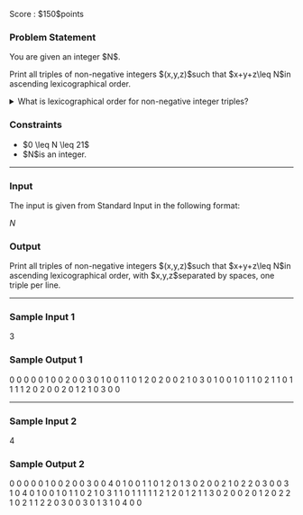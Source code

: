 
<div>

<span>

<span>

<p>
Score : $150$points
</p>

<div>

<section>

### **Problem Statement**

<p>
You are given an integer $N$.
</p>

<p>
Print all triples of non-negative integers $(x,y,z)$such that $x+y+z\leq N$in ascending lexicographical order.
</p>

<details>

<summary>
What is lexicographical order for non-negative integer triples?
</summary>

<p>
A triple of non-negative integers $(x,y,z)$is said to be 
<strong>
lexicographically smaller
</strong>
than $(x',y',z')$if and only if one of the following holds:

</p>

<ul>

<li>
$x < x'$;
</li>

<li>
$x=x'$and $y< y'$;
</li>

<li>
$x=x'$and $y=y'$and $z< z'$.
</li>

</ul>

</details>

</section>

</div>

<div>

<section>

### **Constraints**

<ul>

<li>
$0 \leq N \leq 21$
</li>

<li>
$N$is an integer.
</li>

</ul>

</section>

</div>

---

<div>

<div>

<section>

### **Input**

<p>
The input is given from Standard Input in the following format:
</p>

<div>

$N$
</div>

</section>

</div>

<div>

<section>

### **Output**

<p>
Print all triples of non-negative integers $(x,y,z)$such that $x+y+z\leq N$in ascending lexicographical order, with $x,y,z$separated by spaces, one triple per line.
</p>

</section>

</div>

</div>

---

<div>

<section>

### **Sample Input 1**

<div>

3

</div>

</section>

</div>

<div>

<section>

### **Sample Output 1**

<div>

0 0 0
0 0 1
0 0 2
0 0 3
0 1 0
0 1 1
0 1 2
0 2 0
0 2 1
0 3 0
1 0 0
1 0 1
1 0 2
1 1 0
1 1 1
1 2 0
2 0 0
2 0 1
2 1 0
3 0 0

</div>

</section>

</div>

---

<div>

<section>

### **Sample Input 2**

<div>

4

</div>

</section>

</div>

<div>

<section>

### **Sample Output 2**

<div>

0 0 0
0 0 1
0 0 2
0 0 3
0 0 4
0 1 0
0 1 1
0 1 2
0 1 3
0 2 0
0 2 1
0 2 2
0 3 0
0 3 1
0 4 0
1 0 0
1 0 1
1 0 2
1 0 3
1 1 0
1 1 1
1 1 2
1 2 0
1 2 1
1 3 0
2 0 0
2 0 1
2 0 2
2 1 0
2 1 1
2 2 0
3 0 0
3 0 1
3 1 0
4 0 0

</div>

</section>

</div>

</span>

</span>

</div>
